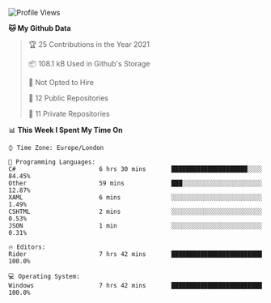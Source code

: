 <!--START_SECTION:waka-->
![Profile Views](http://img.shields.io/badge/Profile%20Views-0-blue)

**🐱 My Github Data** 

> 🏆 25 Contributions in the Year 2021
 > 
> 📦 108.1 kB Used in Github's Storage 
 > 
> 🚫 Not Opted to Hire
 > 
> 📜 12 Public Repositories 
 > 
> 🔑 11 Private Repositories  
 > 
📊 **This Week I Spent My Time On** 

```text
⌚︎ Time Zone: Europe/London

💬 Programming Languages: 
C#                       6 hrs 30 mins       █████████████████████░░░░   84.45% 
Other                    59 mins             ███░░░░░░░░░░░░░░░░░░░░░░   12.87% 
XAML                     6 mins              ░░░░░░░░░░░░░░░░░░░░░░░░░   1.49% 
CSHTML                   2 mins              ░░░░░░░░░░░░░░░░░░░░░░░░░   0.53% 
JSON                     1 min               ░░░░░░░░░░░░░░░░░░░░░░░░░   0.31%

🔥 Editors: 
Rider                    7 hrs 42 mins       █████████████████████████   100.0%

💻 Operating System: 
Windows                  7 hrs 42 mins       █████████████████████████   100.0%

```


<!--END_SECTION:waka-->
